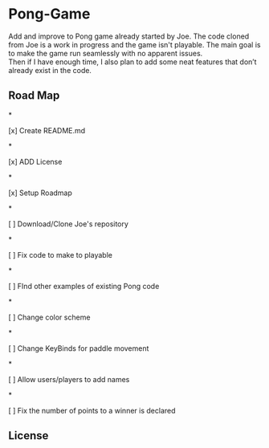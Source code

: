# Pong-Game
Add and improve to Pong game already started by Joe. The code cloned from Joe is a work in progress and the game isn't playable.
The main goal is to make the game run seamlessly with no apparent issues.  
Then if I have enough time, I also plan to add some neat features that don’t already exist in the code. 

## Road Map

*<p>[x] Create README.md</p>
*<p>[x] ADD License</p>
*<p>[x] Setup Roadmap</p>
*<p>[ ] Download/Clone Joe's repository</p> 
*<p>[ ] Fix code to make to playable</p>
*<p>[ ] FInd other examples of existing Pong code</p>
*<p>[ ] Change color scheme</p>
*<p>[ ] Change KeyBinds for paddle movement</p>
*<p>[ ] Allow users/players to add names</p>
*<p>[ ] Fix the number of points to a winner is declared</p>

## License 
